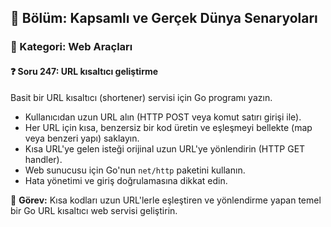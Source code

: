 ## 📘 Bölüm: Kapsamlı ve Gerçek Dünya Senaryoları  
### 🔹 Kategori: Web Araçları  
#### ❓ Soru 247: URL kısaltıcı geliştirme

Basit bir URL kısaltıcı (shortener) servisi için Go programı yazın.

- Kullanıcıdan uzun URL alın (HTTP POST veya komut satırı girişi ile).
- Her URL için kısa, benzersiz bir kod üretin ve eşleşmeyi bellekte (map veya benzeri yapı) saklayın.
- Kısa URL'ye gelen isteği orijinal uzun URL'ye yönlendirin (HTTP GET handler).
- Web sunucusu için Go'nun `net/http` paketini kullanın.
- Hata yönetimi ve giriş doğrulamasına dikkat edin.

🔧 **Görev:** Kısa kodları uzun URL'lerle eşleştiren ve yönlendirme yapan temel bir Go URL kısaltıcı web servisi geliştirin.
